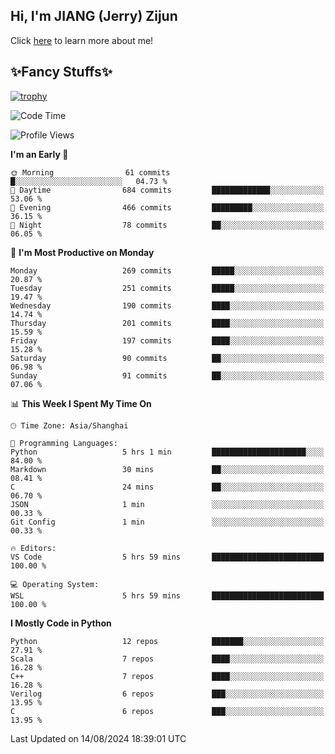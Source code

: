 ## Hi, I'm JIANG (Jerry) Zijun

Click [here](https://jzjerry.github.io/about/) to learn more about me!

## ✨Fancy Stuffs✨
[![trophy](https://github-profile-trophy.vercel.app/?username=jzjerry&theme=onedark)](https://github.com/ryo-ma/github-profile-trophy)
<!--START_SECTION:waka-->
![Code Time](http://img.shields.io/badge/Code%20Time-576%20hrs%2045%20mins-blue)

![Profile Views](http://img.shields.io/badge/Profile%20Views-15-blue)

**I'm an Early 🐤** 

```text
🌞 Morning                61 commits          █░░░░░░░░░░░░░░░░░░░░░░░░   04.73 % 
🌆 Daytime                684 commits         █████████████░░░░░░░░░░░░   53.06 % 
🌃 Evening                466 commits         █████████░░░░░░░░░░░░░░░░   36.15 % 
🌙 Night                  78 commits          ██░░░░░░░░░░░░░░░░░░░░░░░   06.05 % 
```
📅 **I'm Most Productive on Monday** 

```text
Monday                   269 commits         █████░░░░░░░░░░░░░░░░░░░░   20.87 % 
Tuesday                  251 commits         █████░░░░░░░░░░░░░░░░░░░░   19.47 % 
Wednesday                190 commits         ████░░░░░░░░░░░░░░░░░░░░░   14.74 % 
Thursday                 201 commits         ████░░░░░░░░░░░░░░░░░░░░░   15.59 % 
Friday                   197 commits         ████░░░░░░░░░░░░░░░░░░░░░   15.28 % 
Saturday                 90 commits          ██░░░░░░░░░░░░░░░░░░░░░░░   06.98 % 
Sunday                   91 commits          ██░░░░░░░░░░░░░░░░░░░░░░░   07.06 % 
```


📊 **This Week I Spent My Time On** 

```text
🕑︎ Time Zone: Asia/Shanghai

💬 Programming Languages: 
Python                   5 hrs 1 min         █████████████████████░░░░   84.00 % 
Markdown                 30 mins             ██░░░░░░░░░░░░░░░░░░░░░░░   08.41 % 
C                        24 mins             ██░░░░░░░░░░░░░░░░░░░░░░░   06.70 % 
JSON                     1 min               ░░░░░░░░░░░░░░░░░░░░░░░░░   00.33 % 
Git Config               1 min               ░░░░░░░░░░░░░░░░░░░░░░░░░   00.33 % 

🔥 Editors: 
VS Code                  5 hrs 59 mins       █████████████████████████   100.00 % 

💻 Operating System: 
WSL                      5 hrs 59 mins       █████████████████████████   100.00 % 
```

**I Mostly Code in Python** 

```text
Python                   12 repos            ███████░░░░░░░░░░░░░░░░░░   27.91 % 
Scala                    7 repos             ████░░░░░░░░░░░░░░░░░░░░░   16.28 % 
C++                      7 repos             ████░░░░░░░░░░░░░░░░░░░░░   16.28 % 
Verilog                  6 repos             ███░░░░░░░░░░░░░░░░░░░░░░   13.95 % 
C                        6 repos             ███░░░░░░░░░░░░░░░░░░░░░░   13.95 % 
```




 Last Updated on 14/08/2024 18:39:01 UTC
<!--END_SECTION:waka-->
